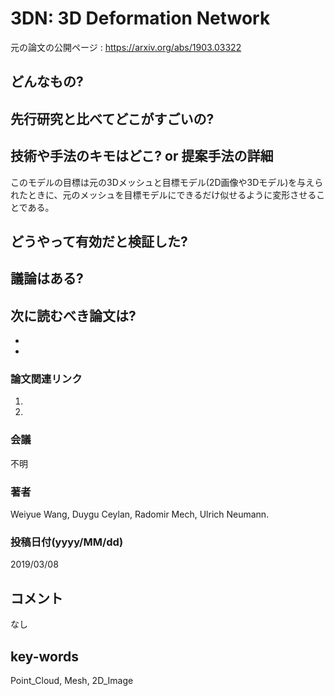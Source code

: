 # 3DN: 3D Deformation Network

元の論文の公開ページ : https://arxiv.org/abs/1903.03322

## どんなもの?

## 先行研究と比べてどこがすごいの?

## 技術や手法のキモはどこ? or 提案手法の詳細
このモデルの目標は元の3Dメッシュと目標モデル(2D画像や3Dモデル)を与えられたときに、元のメッシュを目標モデルにできるだけ似せるように変形させることである。

## どうやって有効だと検証した?

## 議論はある?

## 次に読むべき論文は?
-
-

### 論文関連リンク
1.
2.

### 会議
不明

### 著者
Weiyue Wang, Duygu Ceylan, Radomir Mech, Ulrich Neumann.

### 投稿日付(yyyy/MM/dd)
2019/03/08

## コメント
なし

## key-words
Point_Cloud, Mesh, 2D_Image